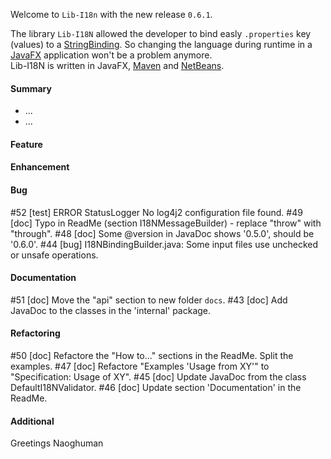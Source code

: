 Welcome to `Lib-I18n` with the new release `0.6.1`.

The library `Lib-I18N` allowed the developer to bind easly `.properties` key (values) 
to a [StringBinding]. So changing the language during runtime in a [JavaFX] application 
won't be a problem anymore.  
Lib-I18N is written in JavaFX, [Maven] and [NetBeans].



#### Summary
* ...
* ...



#### Feature



#### Enhancement



#### Bug
#52 [test] ERROR StatusLogger No log4j2 configuration file found.
#49 [doc] Typo in ReadMe (section I18NMessageBuilder) - replace "throw" with "through".
#48 [doc] Some @version in JavaDoc shows '0.5.0', should be '0.6.0'.
#44 [bug] I18NBindingBuilder.java: Some input files use unchecked or unsafe operations.



#### Documentation
#51 [doc] Move the "api" section to new folder `docs`.
#43 [doc] Add JavaDoc to the classes in the 'internal' package.



#### Refactoring
#50 [doc] Refactore the "How to..." sections in the ReadMe. Split the examples.
#47 [doc] Refactore "Examples 'Usage from XY'" to "Specification: Usage of XY".
#45 [doc] Update JavaDoc from the class DefaultI18NValidator.
#46 [doc] Update section 'Documentation' in the ReadMe.



#### Additional



Greetings
Naoghuman



[//]: # (Issues which will be integrated in this release)



[//]: # (Links)
[JavaFX]:http://docs.oracle.com/javase/8/javase-clienttechnologies.htm
[Maven]:http://maven.apache.org/
[NetBeans]:https://netbeans.org/
[StringBinding]:https://docs.oracle.com/javase/8/javafx/api/javafx/beans/binding/StringBinding.html
